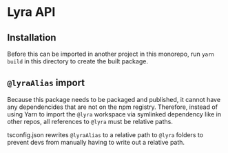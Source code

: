 # Lyra API

## Installation

Before this can be imported in another project in this monorepo, run
`yarn build` in this directory to create the built package.

## `@lyraAlias` import

Because this package needs to be packaged and published, it cannot have any
dependencides that are not on the npm registry. Therefore, instead of using Yarn
to import the `@lyra` workspace via symlinked dependency like in other repos,
all references to `@lyra` must be relative paths.

tsconfig.json rewrites `@lyraAlias` to a relative path to `@lyra` folders to
prevent devs from manually having to write out a relative path.
